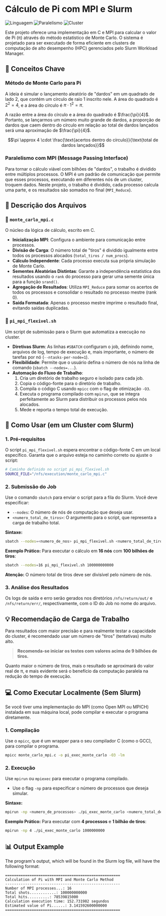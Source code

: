 # Cálculo de Pi com MPI e Slurm

![Linguagem](https://img.shields.io/badge/Linguagem-C-blue.svg)
![Paralelismo](https://img.shields.io/badge/Framework-MPI-orange.svg)
![Cluster](https://img.shields.io/badge/Gerenciador-Slurm-red.svg)

Este projeto oferece uma implementação em C e MPI para calcular o valor de Pi (π) através do método estatístico de Monte Carlo. O sistema é projetado para ser executado de forma eficiente em clusters de computação de alto desempenho (HPC) gerenciados pelo Slurm Workload Manager.

## 🎯 Conceitos Chave

### Método de Monte Carlo para Pi
A ideia é simular o lançamento aleatório de "dardos" em um quadrado de lado 2, que contém um círculo de raio 1 inscrito nele. A área do quadrado é $2^2 = 4$, e a área do círculo é $\pi \cdot 1^2 = \pi$.

A razão entre a área do círculo e a área do quadrado é $\frac{\pi}{4}$. Portanto, se lançarmos um número muito grande de dardos, a proporção de dardos que caem dentro do círculo em relação ao total de dardos lançados será uma aproximação de $\frac{\pi}{4}$.

$$\pi \approx 4 \cdot \frac{\text{acertos dentro do círculo}}{\text{total de dardos lançados}}$$

### Paralelismo com MPI (Message Passing Interface)
Para tornar o cálculo viável com bilhões de "dardos", o trabalho é dividido entre múltiplos processos. O MPI é um padrão de comunicação que permite que esses processos, executando em diferentes nós de um cluster, troquem dados. Neste projeto, o trabalho é dividido, cada processo calcula uma parte, e os resultados são somados no final (`MPI_Reduce`).

## 📂 Descrição dos Arquivos

### 📄 `monte_carlo_mpi.c`
O núcleo da lógica de cálculo, escrito em C.

* **Inicialização MPI**: Configura o ambiente para comunicação entre processos.
* **Divisão de Carga**: O número total de "tiros" é dividido igualmente entre todos os processos alocados (`total_tiros / num_procs`).
* **Cálculo Independente**: Cada processo executa sua própria simulação de Monte Carlo.
* **Sementes Aleatórias Distintas**: Garante a independência estatística dos resultados usando o `rank` do processo para gerar uma semente única para a função `srand()`.
* **Agregação de Resultados**: Utiliza `MPI_Reduce` para somar os acertos de todos os processos e consolidar o resultado no processo mestre (rank 0).
* **Saída Formatada**: Apenas o processo mestre imprime o resultado final, evitando saídas duplicadas.

### 📜 `pi_mpi_flexivel.sh`
Um script de submissão para o Slurm que automatiza a execução no cluster.

* **Diretivas Slurm**: As linhas `#SBATCH` configuram o job, definindo nome, arquivos de log, tempo de execução e, mais importante, o número de tarefas por nó (`--ntasks-per-node=1`).
* **Flexibilidade**: Permite que o usuário defina o número de nós na linha de comando (`sbatch --nodes=...`).
* **Automação do Fluxo de Trabalho**:
    1.  Cria um diretório de trabalho seguro e isolado para cada job.
    2.  Copia o código-fonte para o diretório de trabalho.
    3.  Compila o código C usando `mpicc` com o flag de otimização `-O3`.
    4.  Executa o programa compilado com `mpirun`, que se integra perfeitamente ao Slurm para distribuir os processos pelos nós alocados.
    5.  Mede e reporta o tempo total de execução.

## 🚀 Como Usar (em um Cluster com Slurm)

### 1. Pré-requisitos
O script `pi_mpi_flexivel.sh` espera encontrar o código-fonte C em um local específico. Garanta que o arquivo esteja no caminho correto ou ajuste o script:
```bash
# Caminho definido no script pi_mpi_flexivel.sh
SOURCE_FILE="/nfs/execution/monte_carlo_mpi.c"
```

### 2. Submissão do Job
Use o comando `sbatch` para enviar o script para a fila do Slurm. Você deve especificar:
-   `--nodes`: O número de nós de computação que deseja usar.
-   `<numero_total_de_tiros>`: O argumento para o script, que representa a carga de trabalho total.

**Sintaxe:**
```bash
sbatch --nodes=<numero_de_nos> pi_mpi_flexivel.sh <numero_total_de_tiros>
```

**Exemplo Prático:**
Para executar o cálculo em **16 nós** com **100 bilhões de tiros**:
```bash
sbatch --nodes=16 pi_mpi_flexivel.sh 100000000000
```
**Atenção:** O número total de tiros deve ser divisível pelo número de nós.

### 3. Análise dos Resultados
Os logs de saída e erro serão gerados nos diretórios `/nfs/return/out/` e `/nfs/return/err/`, respectivamente, com o ID do Job no nome do arquivo.

## 💡 Recomendação de Carga de Trabalho

Para resultados com maior precisão e para realmente testar a capacidade do cluster, é recomendado usar um número de "tiros" (tentativas) muito alto.

> **Recomenda-se iniciar os testes com valores acima de 9 bilhões de tiros.**

Quanto maior o número de tiros, mais o resultado se aproximará do valor real de π, e mais evidente será o benefício da computação paralela na redução do tempo de execução.

## 💻 Como Executar Localmente (Sem Slurm)

Se você tiver uma implementação do MPI (como Open MPI ou MPICH) instalada em sua máquina local, pode compilar e executar o programa diretamente.

### 1. Compilação
Use o `mpicc`, que é um wrapper para o seu compilador C (como o GCC), para compilar o programa.
```bash
mpicc monte_carlo_mpi.c -o pi_exec_monte_carlo -O3 -lm
```

### 2. Execução
Use `mpirun` ou `mpiexec` para executar o programa compilado.
-   Use o flag `-np` para especificar o número de processos que deseja simular.

**Sintaxe:**
```bash
mpirun -np <numero_de_processos> ./pi_exec_monte_carlo <numero_total_de_tiros>
```

**Exemplo Prático:**
Para executar com **4 processos** e **1 bilhão de tiros**:
```bash
mpirun -np 4 ./pi_exec_monte_carlo 1000000000
```

## 📊 Output Example
The program's output, which will be found in the Slurm log file, will have the following format:
```
====================================================
Calculation of Pi with MPI and Monte Carlo Method
----------------------------------------------------
Number of MPI processes...: 16
Total shots............: 100000000000
Total hits..........: 78539815000
Calculation execution time: 152.731982 segundos
Estimated value of Pi......: 3.141592600000000
====================================================
```
